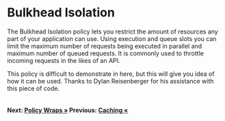 # Bulkhead Isolation

The Bulkhead Isolation policy lets you restrict the amount of resources any part of your application can use. Using execution and queue slots you can limit the maximum number of requests being executed in parallel and maximum number of queued requests. It is commonly used to throttle incoming requests in the likes of an API.

This policy is difficult to demonstrate in here, but this will give you idea of how it can be used. Thanks to Dylan Reisenberger for his assistance with this piece of code.

``` cs --region bulkhead --source-file .\src\Program.cs --project .\src\PollyDemo.csproj 
```

#### Next: [Policy Wraps &raquo;](../wrap.md)  Previous: [Caching  &laquo;](../caching.md)